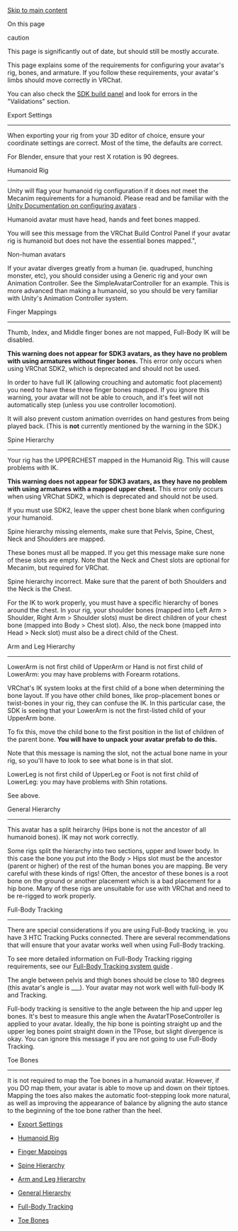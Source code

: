 [Skip to main content](https://creators.vrchat.com/avatars/rig-requirements/#__docusaurus_skipToContent_fallback)

On this page

caution

This page is significantly out of date, but should still be mostly accurate.

This page explains some of the requirements for configuring your avatar's rig, bones, and armature. If you follow these requirements, your avatar's limbs should move correctly in VRChat.

You can also check the [SDK build panel](https://creators.vrchat.com/avatars/creating-your-first-avatar#step-6---going-to-the-build-tab--checking-if-the-avatar-is-ok)
 and look for errors in the "Validations" section.

Export Settings[​](https://creators.vrchat.com/avatars/rig-requirements/#export-settings "Direct link to Export Settings")

---------------------------------------------------------------------------------------------------------------------------

When exporting your rig from your 3D editor of choice, ensure your coordinate settings are correct. Most of the time, the defaults are correct.

For Blender, ensure that your rest X rotation is 90 degrees.

Humanoid Rig[​](https://creators.vrchat.com/avatars/rig-requirements/#humanoid-rig "Direct link to Humanoid Rig")

------------------------------------------------------------------------------------------------------------------

Unity will flag your humanoid rig configuration if it does not meet the Mecanim requirements for a humanoid. Please read and be familiar with the [Unity Documentation on configuring avatars](https://docs.unity3d.com/Manual/FBXImporter-Rig.html)
.

Humanoid avatar must have head, hands and feet bones mapped.

You will see this message from the VRChat Build Control Panel if your avatar rig is humanoid but does not have the essential bones mapped.",

Non-human avatars

If your avatar diverges greatly from a human (ie. quadruped, hunching monster, etc), you should consider using a Generic rig and your own Animation Controller. See the SimpleAvatarController for an example. This is more advanced than making a humanoid, so you should be very familiar with Unity's Animation Controller system.

Finger Mappings[​](https://creators.vrchat.com/avatars/rig-requirements/#finger-mappings "Direct link to Finger Mappings")

---------------------------------------------------------------------------------------------------------------------------

Thumb, Index, and Middle finger bones are not mapped, Full-Body IK will be disabled.

**This warning does not appear for SDK3 avatars, as they have no problem with using armatures without finger bones.** This error only occurs when using VRChat SDK2, which is deprecated and should not be used.

In order to have full IK (allowing crouching and automatic foot placement) you need to have these three finger bones mapped. If you ignore this warning, your avatar will not be able to crouch, and it's feet will not automatically step (unless you use controller locomotion).

It will also prevent custom animation overrides on hand gestures from being played back. (This is **not** currently mentioned by the warning in the SDK.)

Spine Hierarchy[​](https://creators.vrchat.com/avatars/rig-requirements/#spine-hierarchy "Direct link to Spine Hierarchy")

---------------------------------------------------------------------------------------------------------------------------

Your rig has the UPPERCHEST mapped in the Humanoid Rig. This will cause problems with IK.

**This warning does not appear for SDK3 avatars, as they have no problem with using armatures with a mapped upper chest.** This error only occurs when using VRChat SDK2, which is deprecated and should not be used.

If you must use SDK2, leave the upper chest bone blank when configuring your humanoid.

Spine hierarchy missing elements, make sure that Pelvis, Spine, Chest, Neck and Shoulders are mapped.

These bones must all be mapped. If you get this message make sure none of these slots are empty. Note that the Neck and Chest slots are optional for Mecanim, but required for VRChat.

Spine hierarchy incorrect. Make sure that the parent of both Shoulders and the Neck is the Chest.

For the IK to work properly, you must have a specific hierarchy of bones around the chest. In your rig, your shoulder bones (mapped into Left Arm > Shoulder, Right Arm > Shoulder slots) must be direct children of your chest bone (mapped into Body > Chest slot). Also, the neck bone (mapped into Head > Neck slot) must also be a direct child of the Chest.

Arm and Leg Hierarchy[​](https://creators.vrchat.com/avatars/rig-requirements/#arm-and-leg-hierarchy "Direct link to Arm and Leg Hierarchy")

---------------------------------------------------------------------------------------------------------------------------------------------

LowerArm is not first child of UpperArm or Hand is not first child of LowerArm: you may have problems with Forearm rotations.

VRChat's IK system looks at the first child of a bone when determining the bone layout. If you have other child bones, like prop-placement bones or twist-bones in your rig, they can confuse the IK. In this particular case, the SDK is seeing that your LowerArm is not the first-listed child of your UpperArm bone.

To fix this, move the child bone to the first position in the list of children of the parent bone. **You will have to unpack your avatar prefab to do this.**

Note that this message is naming the slot, not the actual bone name in your rig, so you'll have to look to see what bone is in that slot.

LowerLeg is not first child of UpperLeg or Foot is not first child of LowerLeg: you may have problems with Shin rotations.

See above.

General Hierarchy[​](https://creators.vrchat.com/avatars/rig-requirements/#general-hierarchy "Direct link to General Hierarchy")

---------------------------------------------------------------------------------------------------------------------------------

This avatar has a split heirarchy (Hips bone is not the ancestor of all humanoid bones). IK may not work correctly.

Some rigs split the hierarchy into two sections, upper and lower body. In this case the bone you put into the Body > Hips slot must be the ancestor (parent or higher) of the rest of the human bones you are mapping. Be very careful with these kinds of rigs! Often, the ancestor of these bones is a root bone on the ground or another placement which is a bad placement for a hip bone. Many of these rigs are unsuitable for use with VRChat and need to be re-rigged to work properly.

Full-Body Tracking[​](https://creators.vrchat.com/avatars/rig-requirements/#full-body-tracking "Direct link to Full-Body Tracking")

------------------------------------------------------------------------------------------------------------------------------------

There are special considerations if you are using Full-Body tracking, ie. you have 3 HTC Tracking Pucks connected. There are several recommendations that will ensure that your avatar works well when using Full-Body tracking.

To see more detailed information on Full-Body Tracking rigging requirements, see our [Full-Body Tracking system guide](https://docs.vrchat.com/docs/full-body-tracking)
.

The angle between pelvis and thigh bones should be close to 180 degrees (this avatar's angle is \_\_\_). Your avatar may not work well with full-body IK and Tracking.

Full-body tracking is sensitive to the angle between the hip and upper leg bones. It's best to measure this angle when the AvatarTPoseController is applied to your avatar. Ideally, the hip bone is pointing straight up and the upper leg bones point straight down in the TPose, but slight divergence is okay. You can ignore this message if you are not going to use Full-Body Tracking.

Toe Bones[​](https://creators.vrchat.com/avatars/rig-requirements/#toe-bones "Direct link to Toe Bones")

---------------------------------------------------------------------------------------------------------

It is not required to map the Toe bones in a humanoid avatar. However, if you DO map them, your avatar is able to move up and down on their tiptoes. Mapping the toes also makes the automatic foot-stepping look more natural, as well as improving the appearance of balance by aligning the auto stance to the beginning of the toe bone rather than the heel.

*   [Export Settings](https://creators.vrchat.com/avatars/rig-requirements/#export-settings)
    
*   [Humanoid Rig](https://creators.vrchat.com/avatars/rig-requirements/#humanoid-rig)
    
*   [Finger Mappings](https://creators.vrchat.com/avatars/rig-requirements/#finger-mappings)
    
*   [Spine Hierarchy](https://creators.vrchat.com/avatars/rig-requirements/#spine-hierarchy)
    
*   [Arm and Leg Hierarchy](https://creators.vrchat.com/avatars/rig-requirements/#arm-and-leg-hierarchy)
    
*   [General Hierarchy](https://creators.vrchat.com/avatars/rig-requirements/#general-hierarchy)
    
*   [Full-Body Tracking](https://creators.vrchat.com/avatars/rig-requirements/#full-body-tracking)
    
*   [Toe Bones](https://creators.vrchat.com/avatars/rig-requirements/#toe-bones)
